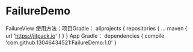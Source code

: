 # FailureDemo
FailureView
使用方法：项目Gradle：
	allprojects {
		repositories {
			...
			maven { url 'https://jitpack.io' }
		}
	}
  App Gradle：
	dependencies {
	        compile 'com.github.13046434521:FailureDemo:1.0'
	}
